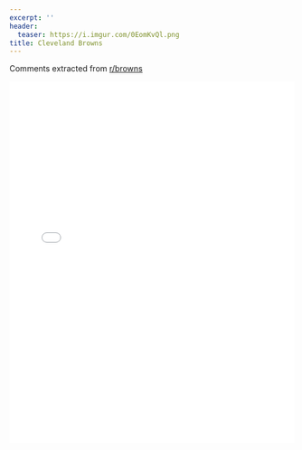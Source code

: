 ```yaml
---
excerpt: ''
header:
  teaser: https://i.imgur.com/0EomKvQl.png
title: Cleveland Browns
---
```


Comments extracted from [r/browns](https://reddit.com/r/browns)
<iframe id="igraph" scrolling="no" style="border:none;" seamless="seamless" src="/plots/NFL/CLE.html" height="640" width="100%"></iframe>